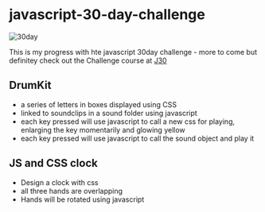 # javascript-30-day-challenge

![30day](https://javascript30.com/images/JS3-social-share.png)

This is my progress with hte javascript 30day challenge - more to come but definitey check out the Challenge course at [J30](https://javascript30.com/)

## DrumKit
* a series of letters in boxes displayed using CSS
* linked to soundclips in a sound folder using javascript 
* each key pressed will use javascript to call a new css for playing, enlarging the key momentarily and glowing yellow
* each key pressed will use javascript to call the sound object and play it 

## JS and CSS clock
* Design a clock with css
* all three hands are overlapping
* Hands will be rotated using javascript